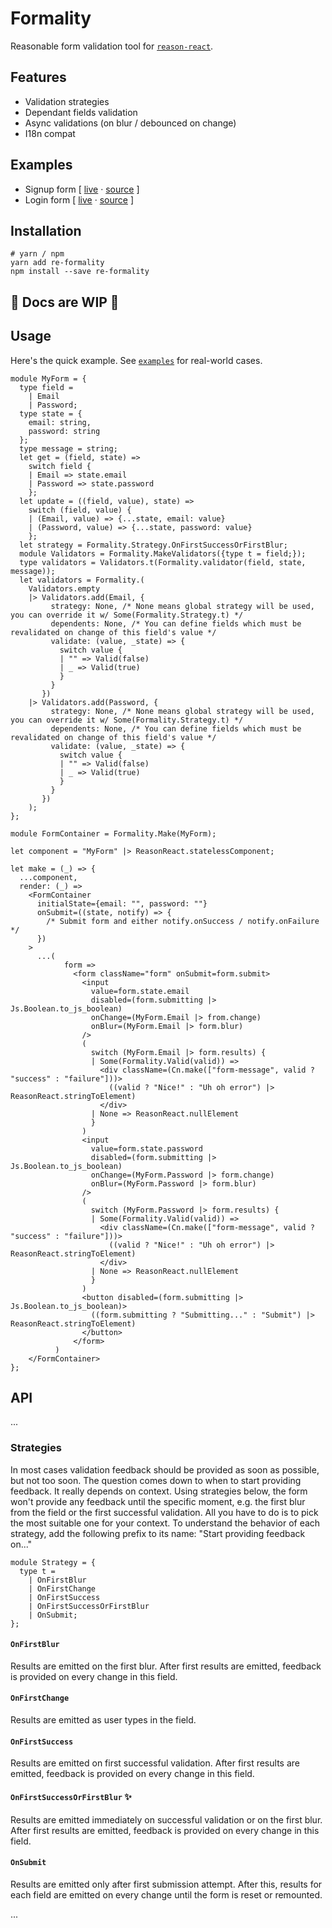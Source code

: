 # Formality

Reasonable form validation tool for [`reason-react`](https://reasonml.github.io/reason-react/).

## Features
* Validation strategies
* Dependant fields validation
* Async validations (on blur / debounced on change)
* I18n compat

## Examples

* Signup form [ [live](https://formality.now.sh/#signup) &middot; [source](examples/SignupForm.re) ]
* Login form [ [live](https://formality.now.sh/#login) &middot; [source](examples/LoginForm.re) ]

## Installation

```shell
# yarn / npm
yarn add re-formality
npm install --save re-formality
```

## 🚧 Docs are WIP 🚧

## Usage

Here's the quick example. See [`examples`](examples/) for real-world cases.

```reason
module MyForm = {
  type field =
    | Email
    | Password;
  type state = {
    email: string,
    password: string
  };
  type message = string;
  let get = (field, state) =>
    switch field {
    | Email => state.email
    | Password => state.password
    };
  let update = ((field, value), state) =>
    switch (field, value) {
    | (Email, value) => {...state, email: value}
    | (Password, value) => {...state, password: value}
    };
  let strategy = Formality.Strategy.OnFirstSuccessOrFirstBlur;
  module Validators = Formality.MakeValidators({type t = field;});
  type validators = Validators.t(Formality.validator(field, state, message));
  let validators = Formality.(
    Validators.empty
    |> Validators.add(Email, {
         strategy: None, /* None means global strategy will be used, you can override it w/ Some(Formality.Strategy.t) */
         dependents: None, /* You can define fields which must be revalidated on change of this field's value */
         validate: (value, _state) => {
           switch value {
           | "" => Valid(false)
           | _ => Valid(true)
           }
         }
       })
    |> Validators.add(Password, {
         strategy: None, /* None means global strategy will be used, you can override it w/ Some(Formality.Strategy.t) */
         dependents: None, /* You can define fields which must be revalidated on change of this field's value */
         validate: (value, _state) => {
           switch value {
           | "" => Valid(false)
           | _ => Valid(true)
           }
         }
       })
    );
};

module FormContainer = Formality.Make(MyForm);

let component = "MyForm" |> ReasonReact.statelessComponent;

let make = (_) => {
  ...component,
  render: (_) =>
    <FormContainer
      initialState={email: "", password: ""}
      onSubmit=((state, notify) => {
        /* Submit form and either notify.onSuccess / notify.onFailure */
      })
    >
      ...(
            form =>
              <form className="form" onSubmit=form.submit>
                <input
                  value=form.state.email
                  disabled=(form.submitting |> Js.Boolean.to_js_boolean)
                  onChange=(MyForm.Email |> from.change)
                  onBlur=(MyForm.Email |> form.blur)
                />
                (
                  switch (MyForm.Email |> form.results) {
                  | Some(Formality.Valid(valid)) =>
                    <div className=(Cn.make(["form-message", valid ? "success" : "failure"]))>
                      ((valid ? "Nice!" : "Uh oh error") |> ReasonReact.stringToElement)
                    </div>
                  | None => ReasonReact.nullElement
                  }
                )
                <input
                  value=form.state.password
                  disabled=(form.submitting |> Js.Boolean.to_js_boolean)
                  onChange=(MyForm.Password |> form.change)
                  onBlur=(MyForm.Password |> form.blur)
                />
                (
                  switch (MyForm.Password |> form.results) {
                  | Some(Formality.Valid(valid)) =>
                    <div className=(Cn.make(["form-message", valid ? "success" : "failure"]))>
                      ((valid ? "Nice!" : "Uh oh error") |> ReasonReact.stringToElement)
                    </div>
                  | None => ReasonReact.nullElement
                  }
                )
                <button disabled=(form.submitting |> Js.Boolean.to_js_boolean)>
                  ((form.submitting ? "Submitting..." : "Submit") |> ReasonReact.stringToElement)
                </button>
              </form>
          )
    </FormContainer>
};
```

## API

...

### Strategies
In most cases validation feedback should be provided as soon as possible, but not too soon. The question comes down to when to start providing feedback. It really depends on context. Using strategies below, the form won't provide any feedback until the specific moment, e.g. the first blur from the field or the first successful validation. All you have to do is to pick the most suitable one for your context. To understand the behavior of each strategy, add the following prefix to its name: "Start providing feedback on..."

```reason
module Strategy = {
  type t =
    | OnFirstBlur
    | OnFirstChange
    | OnFirstSuccess
    | OnFirstSuccessOrFirstBlur
    | OnSubmit;
};
```

#### `OnFirstBlur`
Results are emitted on the first blur. After first results are emitted, feedback is provided on every change in this field.

#### `OnFirstChange`
Results are emitted as user types in the field.

#### `OnFirstSuccess`
Results are emitted on first successful validation. After first results are emitted, feedback is provided on every change in this field.

#### `OnFirstSuccessOrFirstBlur` ✨
Results are emitted immediately on successful validation or on the first blur. After first results are emitted, feedback is provided on every change in this field.

#### `OnSubmit`
Results are emitted only after first submission attempt. After this, results for each field are emitted on every change until the form is reset or remounted.

...

